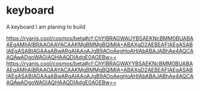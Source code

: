 # keyboard
A keyboard I am planing to build

https://ryanis.cool/cosmos/beta#cf:ChYIBRAGWAUYBSAEKNcBMM0BUABAAEgAMhAIBRAAOAAYACAAKMgBMMgBQlMIA+ABAXgD2AEBEAFIAEgASABIAEgASABIAGAAaABwARgAIAAoAJgB9AOoAegHoAHIAbABAJABhAe4AQCAAQAwADgoWAGIAQHAAQDIAdgE0AGEBw==
https://ryanis.cool/cosmos/beta#cf:ChYIBRAGWAYYBSAEKNcBMM0BUABAAEgAMhAIBRAAOAAYACAAKMgBMMgBQlMIA+ABAXgD2AEBEAFIAEgASABIAEgASABIAGAAaABwARgAIAAoAJgB9AOoAegHoAHIAbABAJABhAe4AQCAAQAwADgoWAGIAQHAAQDIAdgE0AGEBw==
